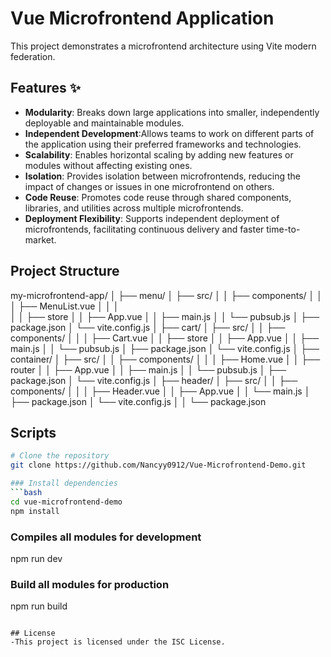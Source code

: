 # Vue Microfrontend Application

This project demonstrates a microfrontend architecture using Vite modern federation.

## Features ✨
 
- **Modularity**: Breaks down large applications into smaller, independently deployable and maintainable modules.
- **Independent Development**:Allows teams to work on different parts of the application using their preferred frameworks and technologies.
- **Scalability**: Enables horizontal scaling by adding new features or modules without affecting existing ones.
- **Isolation**: Provides isolation between microfrontends, reducing the impact of changes or issues in one microfrontend on others.
- **Code Reuse**: Promotes code reuse through shared components, libraries, and utilities across multiple microfrontends.
- **Deployment Flexibility**: Supports independent deployment of microfrontends, facilitating continuous delivery and faster time-to-market. 

## Project Structure
my-microfrontend-app/
│
├── menu/
│   ├── src/
│   │   ├── components/
│   │   │   ├── MenuList.vue
│   │   │   
│   │   ├── store
│   │   ├── App.vue
│   │   ├── main.js
│   │   └── pubsub.js
│   ├── package.json
│   └── vite.config.js
│
├── cart/
│   ├── src/
│   │   ├── components/
│   │   │   ├── Cart.vue
│   │   ├── store
│   │   ├── App.vue
│   │   ├── main.js
│   │   └── pubsub.js
│   ├── package.json
│   └── vite.config.js
│
├── container/
│   ├── src/
│   │   ├── components/
│   │   │   ├── Home.vue
│   │   ├── router
│   │   ├── App.vue
│   │   ├── main.js
│   │   └── pubsub.js
│   ├── package.json
│   └── vite.config.js
│
├── header/
│   ├── src/
│   │   ├── components/
│   │   │   ├── Header.vue
│   │   ├── App.vue
│   │   └── main.js
│   ├── package.json
│   └── vite.config.js
│
│
└── package.json

## Scripts

```bash
# Clone the repository
git clone https://github.com/Nancyy0912/Vue-Microfrontend-Demo.git

### Install dependencies
```bash
cd vue-microfrontend-demo
npm install
```
### Compiles all modules for development
npm run dev
### Build all modules for production
npm run build
```

## License
-This project is licensed under the ISC License.